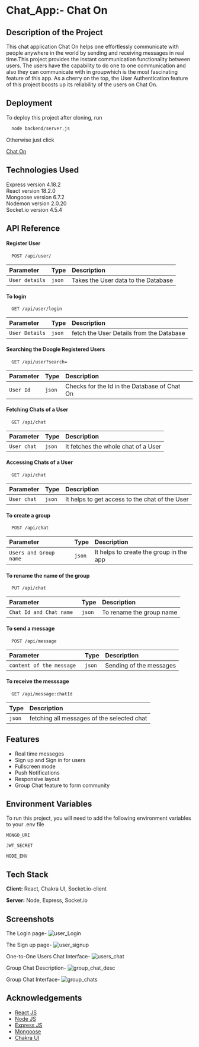 
# Chat_App:- Chat On
## Description of the Project
This chat application Chat On helps one effortlessly  communicate with people anywhere in the world by sending and receiving messages in real time.This project provides the instant communication functionality between users. The users have the capability to do one to one communication and also they can communicate with in groupwhich is the most fascinating feature of this app. As a cherry on the top, the  User Authentication feature of this project boosts up its reliability of the users on Chat On.


## Deployment

To deploy this project after cloning,  run

```bash
  node backend/server.js
```

Otherwise just click

  [Chat On](https://chat-app-doogle.vercel.app/)



## Technologies Used

Express version 4.18.2  
React version 18.2.0  
Mongoose version 6.7.2  
Nodemon version 2.0.20  
Socket.io version 4.5.4
## API Reference

#### Register User

```http
  POST /api/user/
```

| Parameter | Type     | Description                |
| :-------- | :------- | :------------------------- |
| `User details` | `json` | Takes the User data to the Database |

#### To login

```http
  GET /api/user/login
```

| Parameter | Type     | Description                       |
| :-------- | :------- | :-------------------------------- |
| `User Details`      | `json` | fetch the User Details from the Database |

#### Searching the Doogle Registered Users  

```http
  GET /api/user?search=
```

| Parameter | Type     | Description                       |
| :-------- | :------- | :-------------------------------- |
| `User Id`      | `json` | Checks for the Id in the Database of Chat On |

#### Fetching Chats of a User

```http
  GET /api/chat
```

| Parameter | Type     | Description                       |
| :-------- | :------- | :-------------------------------- |
| `User chat`      | `json` | It fetches the whole chat of a User  |

#### Accessing Chats of a User

```http
  GET /api/chat
```

| Parameter | Type     | Description                       |
| :-------- | :------- | :-------------------------------- |
| `User chat`      | `json` | It helps to get access to the chat of the User  |

#### To create a group

```http
  POST /api/chat
```

| Parameter | Type     | Description                       |
| :-------- | :------- | :-------------------------------- |
| `Users and Group name `      | `json` | It helps to create the group in the app  |

#### To rename the name of the group

```http
  PUT /api/chat
```

| Parameter | Type     | Description                       |
| :-------- | :------- | :-------------------------------- |
| `Chat Id and Chat name `      | `json` | To rename the group name  |

#### To send a message 

```http
  POST /api/message 
```

| Parameter | Type     | Description                       |
| :-------- | :------- | :-------------------------------- |
| `content of the message `      | `json` | Sending of the messages  |

#### To receive the messsage 

```http
  GET /api/message:chatId
```

 | Type     | Description                       |
 | :------- | :-------------------------------- |
 | `json` | fetching all messages of the selected chat  |


## Features

- Real time messeges
- Sign up and Sign in for users
- Fullscreen mode
- Push Notifications
- Responsive layout
- Group Chat feature to form community


## Environment Variables

To run this project, you will need to add the following environment variables to your .env file

`MONGO_URI`

`JWT_SECRET`

`NODE_ENV`


## Tech Stack

**Client:** React, Chakra UI, Socket.io-client

**Server:** Node, Express, Socket.io


## Screenshots

The Login page-
![user_Login](https://github.com/Shashwat-pati/Chat-app/assets/99614901/1ba5c440-f462-47db-851b-901c6758d08d)

The Sign up page-
![user_signup](https://github.com/Shashwat-pati/Chat-app/assets/99614901/59cf171a-257a-45a2-93c9-6f9564ae96fe)

One-to-One Users Chat Interface-
![users_chat](https://github.com/Shashwat-pati/Chat-app/assets/99614901/6b562950-9128-41f9-92fc-fdd28ac9d422)

Group Chat Description-
![group_chat_desc](https://github.com/Shashwat-pati/Chat-app/assets/99614901/f421bda0-e4a6-4645-8605-06b46f8cca4c)

Group Chat Interface-
![group_chats](https://github.com/Shashwat-pati/Chat-app/assets/99614901/2325c94a-1052-4224-9e3c-7a76c6ccf297)

## Acknowledgements

 - [React JS](https://reactjs.org/docs/getting-started.html)
 - [Node JS](https://nodejs.org/dist/latest-v19.x/docs/api/)
 - [Express JS](https://expressjs.com/en/guide/routing.html)
 - [Mongoose ](https://mongoosejs.com/docs/guide.html)
 - [Chakra UI ](https://chakra-ui.com/getting-started)

